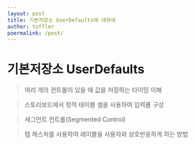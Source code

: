 ```yaml
---
layout: post
title: 기본저장소 UserDefaults에 대하여
author: toffler
poermalink: /post/
---
```


# 기본저장소 UserDefaults
>  여러 개의 컨트롤이 있을 때 값을 저장하는 타이밍 이해

>  스토리보드에서 정적 테이블 셀을 사용하여 입력폼 구성

>  세그먼트 컨트롤(Segmented Control)

>  탭 제스처를 사용하여 레이블을 사용자와 상호반응하게 하는 방법

